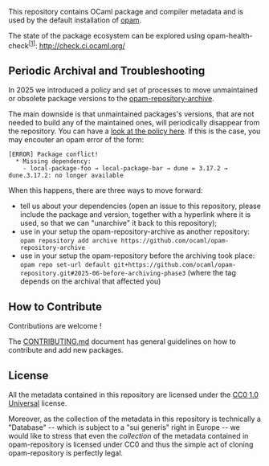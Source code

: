 This repository contains OCaml package and compiler metadata and is used by the default installation of [opam](https://opam.ocaml.org/).

The state of the package ecosystem can be explored using opam-health-check<sup>[[1]]</sup>: http://check.ci.ocaml.org/

## Periodic Archival and Troubleshooting

In 2025 we introduced a policy and set of processes to move unmaintained or obsolete package versions to the [opam-repository-archive](https://github.com/ocaml/opam-repository-archive). 

The main downside is that unmaintained packages's versions, that are not needed to build any of the maintained
ones, will periodically disappear from the repository. You can have a
[look at the policy here](https://github.com/ocaml/opam-repository/blob/master/governance/policies/archiving.md).
If this is the case, you may encouter an opam error of the form:
```
[ERROR] Package conflict!
  * Missing dependency:
    - local-package-foo → local-package-bar → dune = 3.17.2 → dune.3.17.2: no longer available
```

When this happens, there are three ways to move forward:
- tell us about your dependencies (open an issue to this repository, please include the package and version, together with a hyperlink where it is used, so that we can "unarchive" it back to this repository);
- use in your setup the opam-repository-archive as another repository: `opam repository add archive https://github.com/ocaml/opam-repository-archive`
- use in your setup the opam-repository before the archiving took place: `opam repo set-url default git+https://github.com/ocaml/opam-repository.git#2025-06-before-archiving-phase3` (where the tag depends on the archival that affected you)

## How to Contribute

Contributions are welcome !

The [CONTRIBUTING.md](CONTRIBUTING.md) document has general guidelines
on how to contribute and add new packages.

## License

All the metadata contained in this repository are licensed under the
[CC0 1.0 Universal](http://creativecommons.org/publicdomain/zero/1.0/)
license.

Moreover, as the collection of the metadata in this repository is
technically a "Database" -- which is subject to a "sui generis" right
in Europe -- we would like to stress that even the *collection* of
the metadata contained in opam-repository is licensed under CC0 and
thus the simple act of cloning opam-repository is perfectly legal.

[1]: https://github.com/ocurrent/opam-health-check
